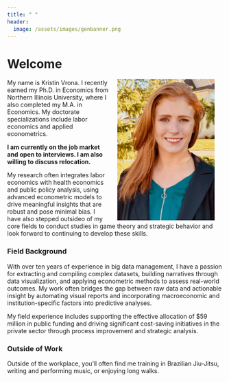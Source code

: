 ```yaml
---
title: " "
header:
  image: /assets/images/genbanner.png
---
```


# Welcome​

<img src="https://github.com/kristin-vrona/Vrona-Profile/blob/master/assets/images/EnVKVNEW.jpg?raw=true" width="45%" hspace="20" align="right">

My name is Kristin Vrona. I recently earned my Ph.D. in Economics from Northern Illinois University, where I also completed my M.A. in Economics. My doctorate specializations include labor economics and applied econometrics.  

**I am currently on the job market and open to interviews. I am also willing to discuss relocation.**

My research often integrates labor economics with health economics and public policy analysis, using advanced econometric models to drive meaningful insights that are robust and pose minimal bias. I have also stepped outsideo of my core fields to conduct studies in game theory and strategic behavior and look forward to continuing to develop these skills.


### Field Background

With over ten years of experience in big data management, I have a passion for extracting and compiling complex datasets, building narratives through data visualization, and applying econometric methods to assess real-world outcomes. My work often bridges the gap between raw data and actionable insight by automating visual reports and incorporating macroeconomic and institution-specific factors into predictive analyses.

My field experience includes supporting the effective allocation of $59 million in public funding and driving significant cost-saving initiatives in the private sector through process improvement and strategic analysis.



### Outside of Work

Outside of the workplace, you’ll often find me training in Brazilian Jiu-Jitsu, writing and performing music, or enjoying long walks. 


